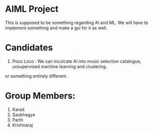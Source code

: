 # AIML Project

This is supposed to be something regarding AI and ML. We will have to implement something and make a gui for it as well. 


# Candidates
1. Poco Loco : We can inculcate AI into music selection catalogue, unsupervised machine learning and clustering. 

or something entirely different. 

# Group Members: 
1. Karad
2. Saubhagya
3. Parth
4. Krishnaraj